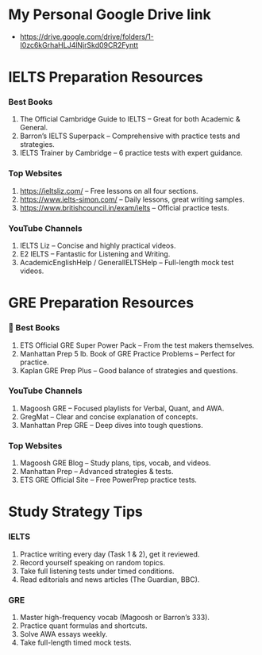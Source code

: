 # My Personal Google Drive link
- https://drive.google.com/drive/folders/1-I0zc6kGrhaHLJ4lNjrSkd09CR2Fyntt

# IELTS Preparation Resources
### Best Books
1. The Official Cambridge Guide to IELTS – Great for both Academic & General.
2. Barron’s IELTS Superpack – Comprehensive with practice tests and strategies.
3. IELTS Trainer by Cambridge – 6 practice tests with expert guidance.

### Top Websites
1. https://ieltsliz.com/ – Free lessons on all four sections.
2. https://www.ielts-simon.com/ – Daily lessons, great writing samples.
3. https://www.britishcouncil.in/exam/ielts – Official practice tests.

### YouTube Channels
1. IELTS Liz – Concise and highly practical videos.
2. E2 IELTS – Fantastic for Listening and Writing.
3. AcademicEnglishHelp / GeneralIELTSHelp – Full-length mock test videos.


# GRE Preparation Resources
### 🧠 Best Books
1. ETS Official GRE Super Power Pack – From the test makers themselves.
2. Manhattan Prep 5 lb. Book of GRE Practice Problems – Perfect for practice.
3. Kaplan GRE Prep Plus – Good balance of strategies and questions.

### YouTube Channels
1. Magoosh GRE – Focused playlists for Verbal, Quant, and AWA.
2. GregMat – Clear and concise explanation of concepts.
3. Manhattan Prep GRE – Deep dives into tough questions.

### Top Websites
1. Magoosh GRE Blog – Study plans, tips, vocab, and videos.
2. Manhattan Prep – Advanced strategies & tests.
3. ETS GRE Official Site – Free PowerPrep practice tests.

# Study Strategy Tips
### IELTS
1. Practice writing every day (Task 1 & 2), get it reviewed.
2. Record yourself speaking on random topics.
3. Take full listening tests under timed conditions.
4. Read editorials and news articles (The Guardian, BBC).

### GRE
1. Master high-frequency vocab (Magoosh or Barron’s 333).
2. Practice quant formulas and shortcuts.
3. Solve AWA essays weekly.
4. Take full-length timed mock tests.
